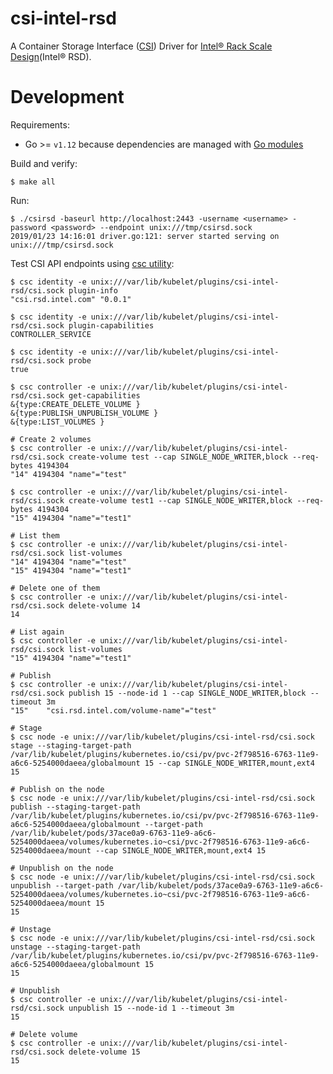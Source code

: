 # csi-intel-rsd
A Container Storage Interface ([CSI](https://github.com/container-storage-interface/spec)) Driver for [Intel® Rack Scale Design](https://www.intel.com/content/www/us/en/architecture-and-technology/rack-scale-design-overview.html)(Intel® RSD).

# Development

Requirements:

* Go >= `v1.12` because dependencies are managed with [Go modules](https://github.com/golang/go/wiki/Modules)

Build and verify:

```
$ make all
```

Run:
```
$ ./csirsd -baseurl http://localhost:2443 -username <username> -password <password> --endpoint unix:///tmp/csirsd.sock
2019/01/23 14:16:01 driver.go:121: server started serving on unix:///tmp/csirsd.sock
```

Test CSI API endpoints using [csc utility](https://github.com/rexray/gocsi/tree/master/csc):
```
$ csc identity -e unix:///var/lib/kubelet/plugins/csi-intel-rsd/csi.sock plugin-info
"csi.rsd.intel.com" "0.0.1"

$ csc identity -e unix:///var/lib/kubelet/plugins/csi-intel-rsd/csi.sock plugin-capabilities
CONTROLLER_SERVICE

$ csc identity -e unix:///var/lib/kubelet/plugins/csi-intel-rsd/csi.sock probe
true

$ csc controller -e unix:///var/lib/kubelet/plugins/csi-intel-rsd/csi.sock get-capabilities
&{type:CREATE_DELETE_VOLUME }
&{type:PUBLISH_UNPUBLISH_VOLUME }
&{type:LIST_VOLUMES }

# Create 2 volumes
$ csc controller -e unix:///var/lib/kubelet/plugins/csi-intel-rsd/csi.sock create-volume test --cap SINGLE_NODE_WRITER,block --req-bytes 4194304
"14" 4194304 "name"="test"

$ csc controller -e unix:///var/lib/kubelet/plugins/csi-intel-rsd/csi.sock create-volume test1 --cap SINGLE_NODE_WRITER,block --req-bytes 4194304
"15" 4194304 "name"="test1"

# List them
$ csc controller -e unix:///var/lib/kubelet/plugins/csi-intel-rsd/csi.sock list-volumes
"14" 4194304 "name"="test"
"15" 4194304 "name"="test1"

# Delete one of them
$ csc controller -e unix:///var/lib/kubelet/plugins/csi-intel-rsd/csi.sock delete-volume 14
14

# List again
$ csc controller -e unix:///var/lib/kubelet/plugins/csi-intel-rsd/csi.sock list-volumes
"15" 4194304 "name"="test1"

# Publish
$ csc controller -e unix:///var/lib/kubelet/plugins/csi-intel-rsd/csi.sock publish 15 --node-id 1 --cap SINGLE_NODE_WRITER,block --timeout 3m
"15"	"csi.rsd.intel.com/volume-name"="test"

# Stage
$ csc node -e unix:///var/lib/kubelet/plugins/csi-intel-rsd/csi.sock stage --staging-target-path /var/lib/kubelet/plugins/kubernetes.io/csi/pv/pvc-2f798516-6763-11e9-a6c6-5254000daeea/globalmount 15 --cap SINGLE_NODE_WRITER,mount,ext4
15

# Publish on the node
$ csc node -e unix:///var/lib/kubelet/plugins/csi-intel-rsd/csi.sock publish --staging-target-path /var/lib/kubelet/plugins/kubernetes.io/csi/pv/pvc-2f798516-6763-11e9-a6c6-5254000daeea/globalmount --target-path /var/lib/kubelet/pods/37ace0a9-6763-11e9-a6c6-5254000daeea/volumes/kubernetes.io~csi/pvc-2f798516-6763-11e9-a6c6-5254000daeea/mount --cap SINGLE_NODE_WRITER,mount,ext4 15

# Unpublish on the node
$ csc node -e unix:///var/lib/kubelet/plugins/csi-intel-rsd/csi.sock unpublish --target-path /var/lib/kubelet/pods/37ace0a9-6763-11e9-a6c6-5254000daeea/volumes/kubernetes.io~csi/pvc-2f798516-6763-11e9-a6c6-5254000daeea/mount 15
15

# Unstage
$ csc node -e unix:///var/lib/kubelet/plugins/csi-intel-rsd/csi.sock unstage --staging-target-path /var/lib/kubelet/plugins/kubernetes.io/csi/pv/pvc-2f798516-6763-11e9-a6c6-5254000daeea/globalmount 15
15

# Unpublish
$ csc controller -e unix:///var/lib/kubelet/plugins/csi-intel-rsd/csi.sock unpublish 15 --node-id 1 --timeout 3m
15

# Delete volume
$ csc controller -e unix:///var/lib/kubelet/plugins/csi-intel-rsd/csi.sock delete-volume 15
15

```
